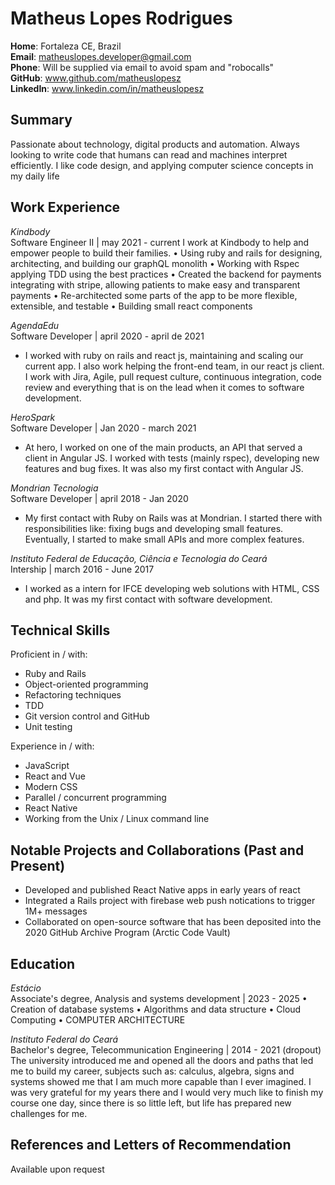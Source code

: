 # Matheus Lopes Rodrigues

**Home**: Fortaleza CE, Brazil \
**Email**: matheuslopes.developer@gmail.com \
**Phone**: Will be supplied via email to avoid spam and "robocalls" \
**GitHub**: www.github.com/matheuslopesz \
**LinkedIn**: www.linkedin.com/in/matheuslopesz

## Summary

Passionate about technology, digital products and automation. Always looking to write code that humans can read and machines interpret efficiently. I like code design, and applying computer science concepts in my daily life

## Work Experience


*Kindbody* \
Software Engineer II | may 2021 - current
  I work at Kindbody to help and empower people to build their families.
  • Using ruby and rails for designing, architecting, and building our graphQL monolith
  • Working with Rspec applying TDD using the best practices 
  • Created the backend for payments integrating with stripe, allowing patients to make easy and transparent payments
  • Re-architected some parts of the app to be more flexible, extensible, and testable
  • Building small react components

*AgendaEdu* \
Software Developer | april 2020 - april de 2021
- I worked with ruby ​​on rails and react js, maintaining and scaling our current app. I also work helping the front-end team, in our react js client. I work with Jira, Agile, pull request culture, continuous integration, code review and everything that is on the lead when it comes to software development.

*HeroSpark* \
Software Developer | Jan 2020 - march 2021
- At hero, I worked on one of the main products, an API that served a client in Angular JS. I worked with tests (mainly rspec), developing new features and bug fixes. It was also my first contact with Angular JS.
  
*Mondrian Tecnologia* \
Software Developer | april 2018 - Jan 2020
- My first contact with Ruby on Rails was at Mondrian. I started there with responsibilities like: fixing bugs and developing small features. Eventually, I started to make small APIs and more complex features.

*Instituto Federal de Educação, Ciência e Tecnologia do Ceará* \
Intership | march 2016 - June 2017
- I worked as a intern for IFCE developing web solutions with HTML, CSS and php. It was my first contact with software development.

## Technical Skills

Proficient in / with:
- Ruby and Rails
- Object-oriented programming
- Refactoring techniques
- TDD
- Git version control and GitHub
- Unit testing

Experience in / with:
- JavaScript
- React and Vue
- Modern CSS
- Parallel / concurrent programming
- React Native
- Working from the Unix / Linux command line
## Notable Projects and Collaborations (Past and Present)

- Developed and published React Native apps in early years of react
- Integrated a Rails project with firebase web push notications to trigger 1M+ messages
- Collaborated on open-source software that has been deposited into the 2020
  GitHub Archive Program (Arctic Code Vault)

## Education
*Estácio* \
Associate's degree, Analysis and systems development | 2023 - 2025
  • Creation of database systems
  • Algorithms and data structure
  • Cloud Computing
  • COMPUTER ARCHITECTURE

*Instituto Federal do Ceará* \
Bachelor's degree, Telecommunication Engineering | 2014 - 2021 (dropout)
  The university introduced me and opened all the doors and paths that led me to build my career, subjects such as: calculus, algebra, signs and systems showed me that I am much more capable than I ever imagined. I was very grateful for my years there and I would very much like to finish my course one day, since there is so little left, but life has prepared new challenges for me.


## References and Letters of Recommendation

Available upon request
